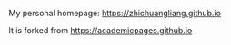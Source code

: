 My personal homepage: https://zhichuangliang.github.io

It is forked from https://academicpages.github.io
